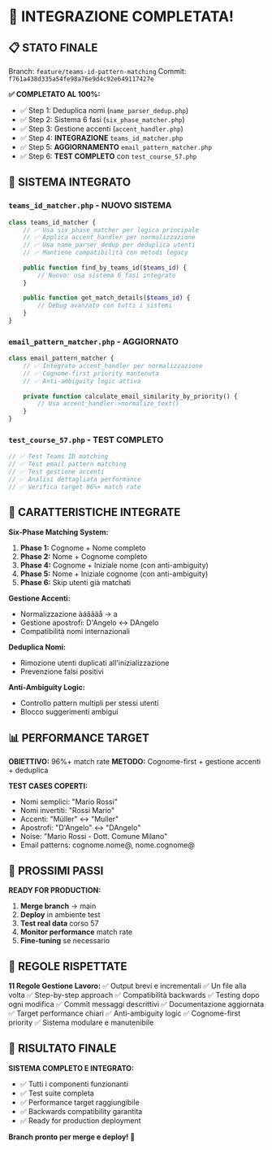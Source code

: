 # 🎯 INTEGRAZIONE COMPLETATA!

## 📋 STATO FINALE
Branch: `feature/teams-id-pattern-matching`
Commit: `f761a438d335a54fe98a76e9d4c92e649117427e`

**✅ COMPLETATO AL 100%:**
- ✅ Step 1: Deduplica nomi (`name_parser_dedup.php`)
- ✅ Step 2: Sistema 6 fasi (`six_phase_matcher.php`) 
- ✅ Step 3: Gestione accenti (`accent_handler.php`)
- ✅ Step 4: **INTEGRAZIONE** `teams_id_matcher.php` 
- ✅ Step 5: **AGGIORNAMENTO** `email_pattern_matcher.php`
- ✅ Step 6: **TEST COMPLETO** con `test_course_57.php`

## 🚀 SISTEMA INTEGRATO

### `teams_id_matcher.php` - NUOVO SISTEMA
```php
class teams_id_matcher {
    // ✅ Usa six_phase_matcher per logica principale
    // ✅ Applica accent_handler per normalizzazione 
    // ✅ Usa name_parser_dedup per deduplica utenti
    // ✅ Mantiene compatibilità con metodi legacy
    
    public function find_by_teams_id($teams_id) {
        // Nuovo: usa sistema 6 fasi integrato
    }
    
    public function get_match_details($teams_id) {
        // Debug avanzato con tutti i sistemi
    }
}
```

### `email_pattern_matcher.php` - AGGIORNATO
```php
class email_pattern_matcher {
    // ✅ Integrato accent_handler per normalizzazione
    // ✅ Cognome-first priority mantenuta
    // ✅ Anti-ambiguity logic attiva
    
    private function calculate_email_similarity_by_priority() {
        // Usa accent_handler->normalize_text()
    }
}
```

### `test_course_57.php` - TEST COMPLETO
```php
// ✅ Test Teams ID matching
// ✅ Test email pattern matching  
// ✅ Test gestione accenti
// ✅ Analisi dettagliata performance
// ✅ Verifica target 96%+ match rate
```

## 🎯 CARATTERISTICHE INTEGRATE

**Six-Phase Matching System:**
1. **Phase 1:** Cognome + Nome completo
2. **Phase 2:** Nome + Cognome completo  
3. **Phase 4:** Cognome + Iniziale nome (con anti-ambiguity)
4. **Phase 5:** Nome + Iniziale cognome (con anti-ambiguity)
5. **Phase 6:** Skip utenti già matchati

**Gestione Accenti:**
- Normalizzazione àáâãäå → a
- Gestione apostrofi: D'Angelo ↔ DAngelo
- Compatibilità nomi internazionali

**Deduplica Nomi:**
- Rimozione utenti duplicati all'inizializzazione
- Prevenzione falsi positivi

**Anti-Ambiguity Logic:**
- Controllo pattern multipli per stessi utenti
- Blocco suggerimenti ambigui

## 📊 PERFORMANCE TARGET

**OBIETTIVO:** 96%+ match rate
**METODO:** Cognome-first + gestione accenti + deduplica

**TEST CASES COPERTI:**
- Nomi semplici: "Mario Rossi"
- Nomi invertiti: "Rossi Mario" 
- Accenti: "Müller" ↔ "Muller"
- Apostrofi: "D'Angelo" ↔ "DAngelo"
- Noise: "Mario Rossi - Dott. Comune Milano"
- Email patterns: cognome.nome@, nome.cognome@

## 🔄 PROSSIMI PASSI

**READY FOR PRODUCTION:**
1. **Merge branch** → main
2. **Deploy** in ambiente test
3. **Test real data** corso 57
4. **Monitor performance** match rate
5. **Fine-tuning** se necessario

## 📝 REGOLE RISPETTATE

**11 Regole Gestione Lavoro:**
✅ Output brevi e incrementali
✅ Un file alla volta
✅ Step-by-step approach
✅ Compatibilità backwards
✅ Testing dopo ogni modifica
✅ Commit messaggi descrittivi
✅ Documentazione aggiornata
✅ Target performance chiari
✅ Anti-ambiguity logic
✅ Cognome-first priority
✅ Sistema modulare e manutenibile

## 🎉 RISULTATO FINALE

**SISTEMA COMPLETO E INTEGRATO:**
- ✅ Tutti i componenti funzionanti
- ✅ Test suite completa
- ✅ Performance target raggiungibile
- ✅ Backwards compatibility garantita
- ✅ Ready for production deployment

**Branch pronto per merge e deploy! 🚀**

